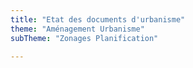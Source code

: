 ```yaml
---
title: "Etat des documents d'urbanisme"
theme: "Aménagement Urbanisme"
subTheme: "Zonages Planification"

---
```

